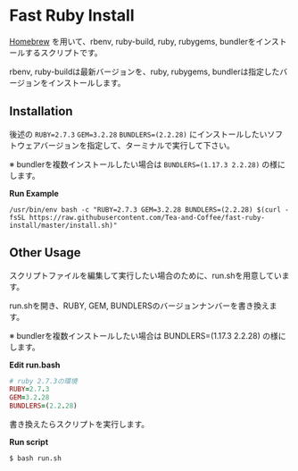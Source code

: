 # Fast Ruby Install

[Homebrew](https://brew.sh/index_ja) を用いて、rbenv, ruby-build, ruby, rubygems, bundlerをインストールするスクリプトです。  

rbenv, ruby-buildは最新バージョンを、ruby, rubygems, bundlerは指定したバージョンをインストールします。

## Installation

後述の `RUBY=2.7.3` `GEM=3.2.28` `BUNDLERS=(2.2.28)` にインストールしたいソフトウェアバージョンを指定して、ターミナルで実行して下さい。

※ bundlerを複数インストールしたい場合は `BUNDLERS=(1.17.3 2.2.28)` の様にします。

**Run Example**

```
/usr/bin/env bash -c "RUBY=2.7.3 GEM=3.2.28 BUNDLERS=(2.2.28) $(curl -fsSL https://raw.githubusercontent.com/Tea-and-Coffee/fast-ruby-install/master/install.sh)"
```

## Other Usage

スクリプトファイルを編集して実行したい場合のために、run.shを用意しています。

run.shを開き、RUBY, GEM, BUNDLERSのバージョンナンバーを書き換えます。  

※ bundlerを複数インストールしたい場合は BUNDLERS=(1.17.3 2.2.28) の様にします。  

**Edit run.bash**

```ruby
# ruby 2.7.3の環境
RUBY=2.7.3
GEM=3.2.28
BUNDLERS=(2.2.28)
```

書き換えたらスクリプトを実行します。

**Run script**

```bash
$ bash run.sh
```
